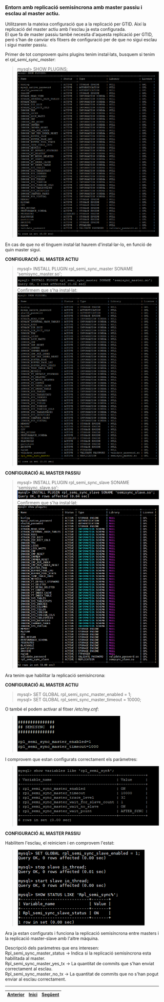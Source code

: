 ### Entorn amb replicació semisíncrona amb master passiu i esclau al master actiu.
  
Utilitzarem la mateixa configuració que a la replicació per GTID. Així la replicació del master actiu amb l'esclau ja esta configurada.  
El que fa de master passiu també necesita d'aquesta replicació per GTID, peró s'han de canviar els fitxers de configuració per de que no sigui esclau i sigui master passiu.  

Primer de tot comprovem quins plugins tenim instal·lats, busquem si tenim el _rpl_semi_sync_master_:  
> mysql> SHOW PLUGINS;  
>  ![1](https://raw.githubusercontent.com/Josep88/MP10UF2-A4/master/img/exercici3/master/Captura1.PNG)  
  
En cas de que no el tinguem instal·lat haurem d'instal·lar-lo, en funció de quin master sigui.

__CONFIGURACIÓ AL MASTER ACTIU__  
  
> mysql> INSTALL PLUGIN rpl_semi_sync_master SONAME 'semisync_master.so';  
>  ![2](https://raw.githubusercontent.com/Josep88/MP10UF2-A4/master/img/exercici3/master/Captura2.PNG)  
Confirmem que s'ha instal·lat:  
>  ![3](https://raw.githubusercontent.com/Josep88/MP10UF2-A4/master/img/exercici3/master/Captura3.PNG)  

__CONFIGURACIÓ AL MASTER PASSIU__  
  
> mysql> INSTALL PLUGIN rpl_semi_sync_slave SONAME 'semisync_slave.so';  
>  ![1](https://raw.githubusercontent.com/Josep88/MP10UF2-A4/master/img/exercici3/master2/Captura9.PNG)  
Confirmem que s'ha instal·lat:  
>  ![2](https://raw.githubusercontent.com/Josep88/MP10UF2-A4/master/img/exercici3/master2/Captura10.PNG)  
  
  
Ara tenim que habilitar la replicació semisíncrona:  
  
__CONFIGURACIÓ AL MASTER ACTIU__  
  
> mysql> SET GLOBAL rpl_semi_sync_master_enabled = 1;   
> mysql> SET GLOBAL rpl_semi_sync_master_timeout = 10000;  
  
O també el podem activar al fitxer _/etc/my.cnf_:  
>  ![3](https://raw.githubusercontent.com/Josep88/MP10UF2-A4/master/img/exercici3/master/Captura4b.PNG)  
  
I comprovem que estan configurats correctament els paràmetres:  
>  ![3](https://raw.githubusercontent.com/Josep88/MP10UF2-A4/master/img/exercici3/master/Captura5.PNG)  

__CONFIGURACIÓ AL MASTER PASSIU__  
  
Habilitem l'esclau, el reiniciem i en comprovem l'estat:
>  ![2](https://raw.githubusercontent.com/Josep88/MP10UF2-A4/master/img/exercici3/master2/Captura11.PNG)  
  
  
Ara ja estan configurats i funciona la replicació semisíncrona entre masters i la replicació master-slave amb l'altre màquina.  
  
Descripció dels paràmetres que ens interesen:  
Rpl_semi_sync_master_status -> Indica si la replicació semisíncrona esta habilitada al master.  
Rpl_semi_sync_master_yes_tx -> La quantitat de commits que s'han enviat correctament al esclau.  
Rpl_semi_sync_master_no_tx  -> La quantitat de commits que no s'han pogut enviar al esclau correctament.  
  
***
|[Anterior](https://github.com/Josep88/MP10UF2-A4/blob/master/Exercicis/exercici2.md)|[Inici](https://github.com/Josep88/MP10UF2-A4)|[Següent](https://github.com/Josep88/MP10UF2-A4/blob/master/Exercicis/exercici4.md)|
|:-:|:-:|:-:|
